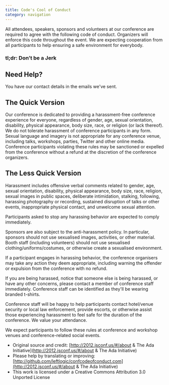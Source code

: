 ```yaml
---
title: Code's Cool of Conduct
category: navigation
---
```


All attendees, speakers, sponsors and volunteers at our conference are required to agree with the following code of conduct. Organizers will enforce this code throughout the event. We are expecting cooperation from all participants to help ensuring a safe environment for everybody.

### tl;dr: Don’t be a Jerk

## Need Help?

You have our contact details in the emails we've sent.

## The Quick Version

Our conference is dedicated to providing a harassment-free conference experience for everyone, regardless of gender, age, sexual orientation, disability, physical appearance, body size, race, or religion (or lack thereof). We do not tolerate harassment of conference participants in any form. Sexual language and imagery is not appropriate for any conference venue, including talks, workshops, parties, Twitter and other online media. Conference participants violating these rules may be sanctioned or expelled from the conference without a refund at the discretion of the conference organizers.

## The Less Quick Version

Harassment includes offensive verbal comments related to gender, age, sexual orientation, disability, physical appearance, body size, race, religion, sexual images in public spaces, deliberate intimidation, stalking, following, harassing photography or recording, sustained disruption of talks or other events, inappropriate physical contact, and unwelcome sexual attention.

Participants asked to stop any harassing behavior are expected to comply immediately.

Sponsors are also subject to the anti-harassment policy. In particular, sponsors should not use sexualised images, activities, or other material. Booth staff (including volunteers) should not use sexualised clothing/uniforms/costumes, or otherwise create a sexualised environment.

If a participant engages in harassing behavior, the conference organisers may take any action they deem appropriate, including warning the offender or expulsion from the conference with no refund.

If you are being harassed, notice that someone else is being harassed, or have any other concerns, please contact a member of conference staff immediately. Conference staff can be identified as they'll be wearing branded t-shirts.

Conference staff will be happy to help participants contact hotel/venue security or local law enforcement, provide escorts, or otherwise assist those experiencing harassment to feel safe for the duration of the conference. We value your attendance.

We expect participants to follow these rules at conference and workshop venues and conference-related social events.

- Original source and credit: [http://2012.jsconf.us/#/about & The Ada Initiative](http://2012.jsconf.us/#/about & The Ada Initiative)
- Please help by translating or improving: [http://github.com/leftlogic/confcodeofconduct.com](http://2012.jsconf.us/#/about & The Ada Initiative)
- This work is licensed under a Creative Commons Attribution 3.0 Unported License
